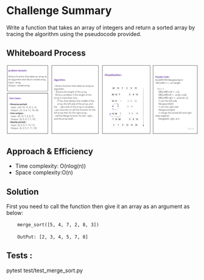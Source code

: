 # Challenge Summary

<!-- Description of the challenge -->
Write a function that takes an array of integers and return a sorted array by tracing the algorithm using the pseudocode
provided.

## Whiteboard Process
![Merge Sort](merge_sort.jpg)
## Approach & Efficiency

- Time complexity: O(nlog(n))
- Space complexity:O(n) 

## Solution

First you need to call the function then give it an array as an argument as below:

        merge_sort([5, 4, 7, 2, 8, 3])

        OutPut: [2, 3, 4, 5, 7, 8]


## Tests :

pytest test/test_merge_sort.py